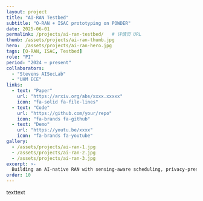 ```yaml
---
layout: project
title: "AI-RAN Testbed"
subtitle: "O-RAN + ISAC prototyping on POWDER"
date: 2025-06-01
permalink: /projects/ai-ran-testbed/   # 详情页 URL
thumb: /assets/projects/ai-ran-thumb.jpg
hero:  /assets/projects/ai-ran-hero.jpg
tags: [O-RAN, ISAC, Testbed]
role: "PI"
period: "2024 — present"
collaborators:
  - "Stevens AISecLab"
  - "UHM ECE"
links:
  - text: "Paper"
    url: "https://arxiv.org/abs/xxxx.xxxxx"
    icon: "fa-solid fa-file-lines"
  - text: "Code"
    url: "https://github.com/your/repo"
    icon: "fa-brands fa-github"
  - text: "Demo"
    url: "https://youtu.be/xxxx"
    icon: "fa-brands fa-youtube"
gallery:
  - /assets/projects/ai-ran-1.jpg
  - /assets/projects/ai-ran-2.jpg
  - /assets/projects/ai-ran-3.jpg
excerpt: >-
  Building an AI-native RAN with sensing-aware scheduling, privacy-preserving learning, and RIS-assisted UAV detection.
order: 10
---
```


texttext

